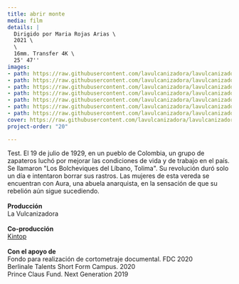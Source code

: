 ```yaml
---
title: abrir monte
media: film
details: |
  Dirigido por Maria Rojas Arias \
  2021 \
  \
  16mm. Transfer 4K \
  25' 47''
images:
- path: https://raw.githubusercontent.com/lavulcanizadora/lavulcanizadora/main/uploads/abrir-monte/abrir-monte-1.jpg
- path: https://raw.githubusercontent.com/lavulcanizadora/lavulcanizadora/main/uploads/abrir-monte/abrir-monte-2.jpg
- path: https://raw.githubusercontent.com/lavulcanizadora/lavulcanizadora/main/uploads/abrir-monte/abrir-monte-3.jpg
- path: https://raw.githubusercontent.com/lavulcanizadora/lavulcanizadora/main/uploads/abrir-monte/abrir-monte-4.jpg
- path: https://raw.githubusercontent.com/lavulcanizadora/lavulcanizadora/main/uploads/abrir-monte/abrir-monte-5.jpg
- path: https://raw.githubusercontent.com/lavulcanizadora/lavulcanizadora/main/uploads/abrir-monte/abrir-monte-6.jpg
- path: https://raw.githubusercontent.com/lavulcanizadora/lavulcanizadora/main/uploads/abrir-monte/abrir-monte-7.jpg
cover: https://raw.githubusercontent.com/lavulcanizadora/lavulcanizadora/main/uploads/project-covers/abrir-monte-cover.png
project-order: "20"

---
```

Test. El 19 de julio de 1929, en un pueblo de Colombia, un grupo de zapateros luchó por mejorar las condiciones de vida y de trabajo en el país. Se llamaron "Los Bolcheviques del Líbano, Tolima". Su revolución duró solo un día e intentaron borrar sus rastros. Las mujeres de esta vereda se encuentran con Aura, una abuela anarquista, en la sensación de que su rebelión aún sigue sucediendo. <br> <br> **Producción**
<br>
La Vulcanizadora
<br>
<br>
**Co-producción**
<br>
[Kintop](www.kintop.pt)
<br>
<br>
**Con el apoyo de**
<br>
Fondo para realización de cortometraje documental. FDC 2020
<br>
Berlinale Talents Short Form Campus. 2020
<br>
Prince Claus Fund. Next Generation 2019